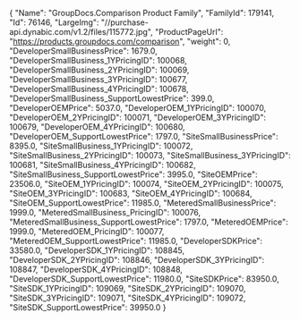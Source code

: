 {
    "Name": "GroupDocs.Comparison Product Family",
    "FamilyId": 179141,
    "Id": 76146,
    "LargeImg": "//purchase-api.dynabic.com/v1.2/files/115772.jpg",
    "ProductPageUrl": "https://products.groupdocs.com/comparison",
    "weight": 0,
    "DeveloperSmallBusinessPrice": 1679.0,
    "DeveloperSmallBusiness_1YPricingID": 100068,
    "DeveloperSmallBusiness_2YPricingID": 100069,
    "DeveloperSmallBusiness_3YPricingID": 100677,
    "DeveloperSmallBusiness_4YPricingID": 100678,
    "DeveloperSmallBusiness_SupportLowestPrice": 399.0,
    "DeveloperOEMPrice": 5037.0,
    "DeveloperOEM_1YPricingID": 100070,
    "DeveloperOEM_2YPricingID": 100071,
    "DeveloperOEM_3YPricingID": 100679,
    "DeveloperOEM_4YPricingID": 100680,
    "DeveloperOEM_SupportLowestPrice": 1797.0,
    "SiteSmallBusinessPrice": 8395.0,
    "SiteSmallBusiness_1YPricingID": 100072,
    "SiteSmallBusiness_2YPricingID": 100073,
    "SiteSmallBusiness_3YPricingID": 100681,
    "SiteSmallBusiness_4YPricingID": 100682,
    "SiteSmallBusiness_SupportLowestPrice": 3995.0,
    "SiteOEMPrice": 23506.0,
    "SiteOEM_1YPricingID": 100074,
    "SiteOEM_2YPricingID": 100075,
    "SiteOEM_3YPricingID": 100683,
    "SiteOEM_4YPricingID": 100684,
    "SiteOEM_SupportLowestPrice": 11985.0,
    "MeteredSmallBusinessPrice": 1999.0,
    "MeteredSmallBusiness_PricingID": 100076,
    "MeteredSmallBusiness_SupportLowestPrice": 1797.0,
    "MeteredOEMPrice": 1999.0,
    "MeteredOEM_PricingID": 100077,
    "MeteredOEM_SupportLowestPrice": 11985.0,
    "DeveloperSDKPrice": 33580.0,
    "DeveloperSDK_1YPricingID": 108845,
    "DeveloperSDK_2YPricingID": 108846,
    "DeveloperSDK_3YPricingID": 108847,
    "DeveloperSDK_4YPricingID": 108848,
    "DeveloperSDK_SupportLowestPrice": 11980.0,
    "SiteSDKPrice": 83950.0,
    "SiteSDK_1YPricingID": 109069,
    "SiteSDK_2YPricingID": 109070,
    "SiteSDK_3YPricingID": 109071,
    "SiteSDK_4YPricingID": 109072,
    "SiteSDK_SupportLowestPrice": 39950.0
}